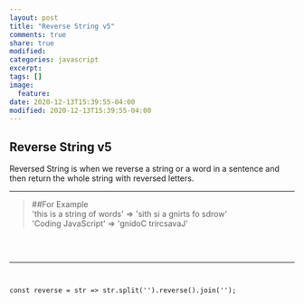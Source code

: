 ```yaml
---
layout: post
title: "Reverse String v5"
comments: true
share: true
modified:
categories: javascript
excerpt:
tags: []
image:
  feature:
date: 2020-12-13T15:39:55-04:00
modified: 2020-12-13T15:39:55-04:00
---
```


## Reverse String v5

Reversed String is when we reverse a string or a word in a sentence and then return the whole string with reversed letters.
___

> ##For Example<br>
  'this is a string of words' => 'sith si a gnirts fo sdrow'<br>
  'Coding JavaScript' => 'gnidoC trircsavaJ'<br>
>
##
<br>


___

~~~


const reverse = str => str.split('').reverse().join('');

~~~

